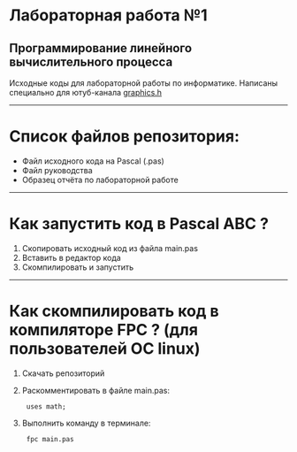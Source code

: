 # Лабораторная работа №1

## Программирование линейного вычислительного процесса

Исходные коды для лабораторной работы по информатике.
Написаны специально для ютуб-канала [graphics.h](https://www.youtube.com/channel/UCAwoqozl2nccku39rhL9_OA?sub_confirmation=1)

---------------------------------

# Список файлов репозитория:

- Файл исходного кода на Pascal (.pas)
- Файл руководства
- Образец отчёта по лабораторной работе

---------------------------------

# Как запустить код в Pascal ABC ?

1. Скопировать исходный код из файла main.pas
2. Вставить в редактор кода
3. Скомпилировать и запустить

---------------------------------

# Как скомпилировать код в компиляторе FPC ? (для пользователей ОС linux)

1. Скачать репозиторий
2. Раскомментировать в файле main.pas:

		uses math;

3. Выполнить команду в терминале:

		fpc main.pas


